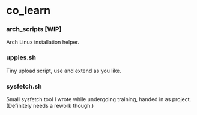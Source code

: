 # co_learn
### arch_scripts [WIP]
Arch Linux installation helper.
### uppies.sh
Tiny upload script, use and extend as you like.
### sysfetch.sh
Small sysfetch tool I wrote while undergoing training, handed in as project. (Definitely needs a rework though.)
